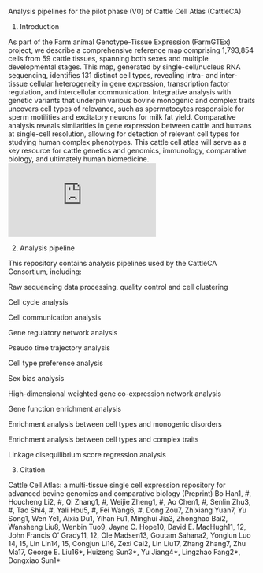 Analysis pipelines for the pilot phase (V0) of Cattle Cell Atlas (CattleCA) 

1. Introduction

As part of the Farm animal Genotype-Tissue Expression (FarmGTEx) project, we describe a comprehensive reference map comprising 1,793,854 cells from 59 cattle tissues, spanning both sexes and multiple developmental stages. This map, generated by single-cell/nucleus RNA sequencing, identifies 131 distinct cell types, revealing intra- and inter-tissue cellular heterogeneity in gene expression, transcription factor regulation, and intercellular communication. Integrative analysis with genetic variants that underpin various bovine monogenic and complex traits uncovers cell types of relevance, such as spermatocytes responsible for sperm motilities and excitatory neurons for milk fat yield. Comparative analysis reveals similarities in gene expression between cattle and humans at single-cell resolution, allowing for detection of relevant cell types for studying human complex phenotypes. This cattle cell atlas will serve as a key resource for cattle genetics and genomics, immunology, comparative biology, and ultimately human biomedicine.
![image](https://github.com/FarmGTEx/CattleCellAtlas_pipeline_V0/blob/main/Image/Figure%201.pdf)

2. Analysis pipeline

This repository contains analysis pipelines used by the CattleCA Consortium, including:

Raw sequencing data processing, quality control and cell clustering

Cell cycle analysis

Cell communication analysis

Gene regulatory network analysis

Pseudo time trajectory analysis

Cell type preference analysis

Sex bias analysis

High-dimensional weighted gene co-expression network analysis

Gene function enrichment analysis

Enrichment analysis between cell types and monogenic disorders

Enrichment analysis between cell types and complex traits

Linkage disequilibrium score regression analysis

3. Citation

Cattle Cell Atlas: a multi-tissue single cell expression repository for advanced bovine genomics and comparative biology (Preprint)
Bo Han1, #, Houcheng Li2, #, Qi Zhang1, #, Weijie Zheng1, #, Ao Chen1, #, Senlin Zhu3, #, Tao Shi4, #, Yali Hou5, #, Fei Wang6, #, Dong Zou7, Zhixiang Yuan7, Yu Song1, Wen Ye1, Aixia Du1, Yihan Fu1, Minghui Jia3, Zhonghao Bai2, Wansheng Liu8, Wenbin Tuo9, Jayne C. Hope10, David E. MacHugh11, 12, John Francis O’ Grady11, 12, Ole Madsen13, Goutam Sahana2, Yonglun Luo 14, 15, Lin Lin14, 15, Congjun Li16, Zexi Cai2, Lin Liu17, Zhang Zhang7, Zhu Ma17, George E. Liu16*, Huizeng Sun3*, Yu Jiang4*, Lingzhao Fang2*, Dongxiao Sun1* 

